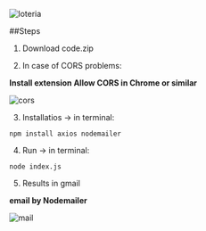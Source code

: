 ![loteria](https://user-images.githubusercontent.com/68760595/135778959-8413b532-58bf-469d-971f-dc11a1d713ed.png)


##Steps

1. Download code.zip

2. In case of CORS problems:

**Install extension Allow CORS in Chrome or similar**

![cors](https://user-images.githubusercontent.com/68760595/135777678-f2ea7ae8-c283-45f1-b1e7-baca591a6da5.png)


3. Installatios -> in terminal:

```
npm install axios nodemailer

```
4. Run -> in terminal:

```
node index.js

```
5. Results in gmail

**email by Nodemailer**

![mail](https://user-images.githubusercontent.com/68760595/135779945-68c90b8d-ec63-4c72-85d5-0610e6a1e2e4.png)






